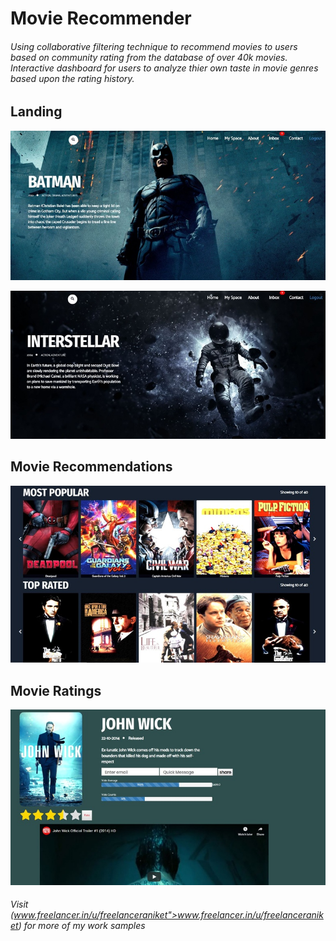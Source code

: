 # Movie Recommender 
###### Using collaborative filtering technique to recommend movies to users based on community rating from the database of over 40k movies. Interactive dashboard for users to analyze thier own taste in movie genres based upon the rating history.
<h2>Landing</h2>

<img src="screens/ad1813.jpg">

![](screens/cc123d.jpg)

<h2>Movie Recommendations</h2>

<img src="screens/95b8b9.jpg">
<h2>Movie Ratings</h2> 

<img src="screens/676356.jpg">

###### Visit (www.freelancer.in/u/freelanceraniket">www.freelancer.in/u/freelanceraniket) for more of my work samples

